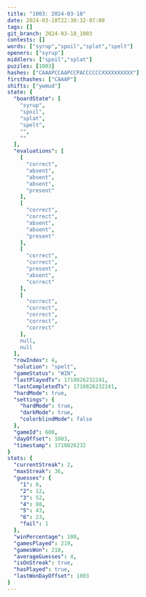 ```yaml
---
title: "1003: 2024-03-18"
date: 2024-03-18T22:30:32-07:00
tags: []
git_branch: 2024-03-18_1003
contests: []
words: ["syrup","spoil","splat","spelt"]
openers: ["syrup"]
middlers: ["spoil","splat"]
puzzles: [1003]
hashes: ["CAAAPCCAAPCCPACCCCCCXXXXXXXXXX"]
firsthashes: ["CAAAP"]
shifts: ["ywmud"]
state: {
  "boardState": [
    "syrup",
    "spoil",
    "splat",
    "spelt",
    "",
    ""
  ],
  "evaluations": [
    [
      "correct",
      "absent",
      "absent",
      "absent",
      "present"
    ],
    [
      "correct",
      "correct",
      "absent",
      "absent",
      "present"
    ],
    [
      "correct",
      "correct",
      "present",
      "absent",
      "correct"
    ],
    [
      "correct",
      "correct",
      "correct",
      "correct",
      "correct"
    ],
    null,
    null
  ],
  "rowIndex": 4,
  "solution": "spelt",
  "gameStatus": "WIN",
  "lastPlayedTs": 1710826232241,
  "lastCompletedTs": 1710826232241,
  "hardMode": true,
  "settings": {
    "hardMode": true,
    "darkMode": true,
    "colorblindMode": false
  },
  "gameId": 600,
  "dayOffset": 1003,
  "timestamp": 1710826232
}
stats: {
  "currentStreak": 2,
  "maxStreak": 36,
  "guesses": {
    "1": 0,
    "2": 12,
    "3": 52,
    "4": 88,
    "5": 43,
    "6": 23,
    "fail": 1
  },
  "winPercentage": 100,
  "gamesPlayed": 219,
  "gamesWon": 218,
  "averageGuesses": 4,
  "isOnStreak": true,
  "hasPlayed": true,
  "lastWonDayOffset": 1003
}
---
```

<!-- more -->
